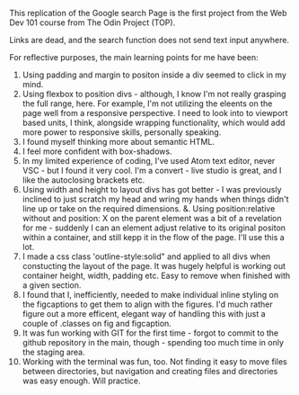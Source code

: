 This replication of the Google search Page is the first project from the Web Dev 101 course from The Odin Project (TOP).

Links are dead, and the search function does not send text input anywhere. 

For reflective purposes, the main learning points for me have been:

1. Using padding and margin to positon inside a div seemed to click in my mind.
2. Using flexbox to position divs - although, I know I'm not really grasping the full range, here.  For example, I'm not utilizing the eleents on the page well from a responsive perspective. I need to look into to viewport based units, I think, alongside wrapping functionality, which would add more power to responsive skills, personally speaking.
3. I found myself thinking more about semantic HTML.
4. I feel more confident with box-shadows.
5. In my limited experience of coding, I've used Atom text editor, never VSC - but I found it very cool.  I'm a convert - live studio is great, and I like the autoclosing brackets etc.
6. Using width and height to layout divs has got better  - I was previously inclined to just scratch my head and wring my hands when things didn't line up or take on the required dimensions.
&. Using position:relative without and position: X on the parent element was a bit of a revelation for me - suddenly I can an element adjust relative to its original positon within a container, and still kepp it in the flow of the page.  I'll use this a lot.
7. I made a css class 'outline-style:solid" and applied to all divs when constucting the layout of the page. It was hugely helpful is working out container height, width, padding etc. Easy to remove when finished with a given section.
8. I found that I, inefficiently, needed to make individual inline styling on the figcaptions to get them to align with the figures.  I'd much rather figure out a more efficent, elegant way of handling this with just a couple of .classes on fig and figcaption.
9. It was fun working with GIT for the first time - forgot to commit to the github repository in the main, though - spending too much time in only the staging area.
10. Working with the terminal was fun, too. Not finding it easy to move files between directories, but navigation and creating files and directories was easy enough. Will practice.
